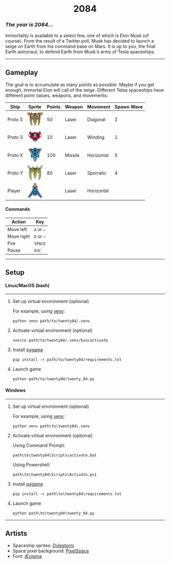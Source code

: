 <h1 align=center><b>2084</b></h1>

### *The year is 2084...*

Immortality is available to a select few, one of which is Elon Musk (of course). From the result of a Twitter poll, Musk has decided to launch a seige on Earth from his command base on Mars. It is up to you, the final Earth astronaut, to defend Earth from Musk's army of Tesla spaceships. 

---
## Gameplay



The goal is to accumulate as many points as possible. Maybe if you get enough, immortal Elon will call of the seige. Different Telsa spaceships have different point values, weapons, and movements.

| Ship    | Sprite                                                                         | Points | Weapon  | Movement   | Spawn Wave |
| ------- | ------------------------------------------------------------------------------ | ------ | ------- | ---------- | ---------- |
| Proto S | ![Proto S](https://github.com/grant-nations/2084/raw/main/data/orange_04.png)  | 50     | Laser   | Diagonal   | 2          |
| Proto 3 | ![Proto 3](https://github.com/grant-nations/2084/raw/main/data/red_03.png)     | 10     | Laser   | Winding    | 1          |
| Proto X | ![Proto X](https://github.com/grant-nations/2084/raw/main/data/metalic_06.png) | 100    | Missile | Horizontal | 5          |
| Proto Y | ![Proto Y](https://github.com/grant-nations/2084/raw/main/data/green_02.png)   | 80     | Laser   | Sporratic  | 4          |
| Player  | ![Player](https://github.com/grant-nations/2084/raw/main/data/player.png)      |        | Laser   | Horizontal |            |

#### Commands

| Action     | Key        |
| ---------- | ---------- |
| Move left  | `A` or `⇐` |
| Move right | `D` or `⇒` |
| Fire       | `SPACE`    |
| Pause      | `ESC`      |

---
## Setup

#### Linux/MacOS (bash)
---
1. Set up virtual environment (optional)
   
   For example, using [venv](https://docs.python.org/3/library/venv.html): 
   ```
   python venv path/to/twenty84/.venv
   ``` 

2. Activate virtual environment (optional)
   ```
   source path/to/twenty84/.venv/bin/activate
   ```
3. Install [pygame](https://www.pygame.org/news)
   ```
   pip install -r path/to/twenty84/requirements.txt
   ```
4. Launch game
   ```
   python path/to/twenty84/twenty_84.py
   ```
#### Windows
---
1. Set up virtual environment (optional)
   
   For example, using [venv](https://docs.python.org/3/library/venv.html): 
   ```
   python venv path\to\twenty84\.venv
   ``` 

2. Activate virtual environment (optional)

    Using Command Prompt:
   ```
   path\to\twenty84\Scripts\activate.bat
   ```
    Using Powershell:
   ```
   path\to\twenty84\Scripts\Activate.ps1
   ```

3. Install [pygame](https://www.pygame.org/news)
   ```
   pip install -r path\to\twenty84\requirements.txt
   ```
4. Launch game
   ```
   python path\to\twenty84\twenty_84.py
   ```

---
## Artists

- Spaceship sprites: [Dylestorm](https://livingtheindie.itch.io/)
- Space pixel background: [PixelSpace](https://deep-fold.itch.io/)
- Font: [Ænigma](https://www.dafont.com/upheaval.font)